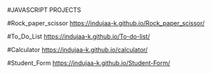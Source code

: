 #JAVASCRIPT PROJECTS

#Rock_paper_scissor
https://indujaa-k.github.io/Rock_paper_scissor/

#To_Do_List
https://indujaa-k.github.io/To-do-list/

#Calculator
https://indujaa-k.github.io/calculator/

#Student_Form
https://indujaa-k.github.io/Student-Form/
